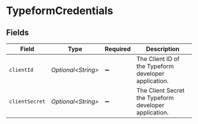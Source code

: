 # TypeformCredentials


## Fields

| Field                                                 | Type                                                  | Required                                              | Description                                           |
| ----------------------------------------------------- | ----------------------------------------------------- | ----------------------------------------------------- | ----------------------------------------------------- |
| `clientId`                                            | *Optional\<String>*                                   | :heavy_minus_sign:                                    | The Client ID of the Typeform developer application.  |
| `clientSecret`                                        | *Optional\<String>*                                   | :heavy_minus_sign:                                    | The Client Secret the Typeform developer application. |